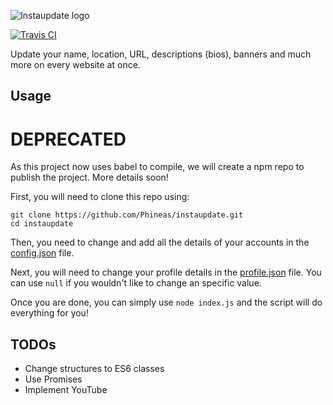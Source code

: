 ![Instaupdate logo](https://phineas.io/screenshots/instaupdate-logo.png)

[![Travis CI](https://api.travis-ci.org/Phineas/instaupdate.svg?branch=master)](https://travis-ci.org/Phineas/instaupdate)

Update your name, location, URL, descriptions (bios), banners and much more on every website at once.

## Usage

# DEPRECATED
As this project now uses babel to compile, we will create a npm repo to publish the project. More details soon!

First, you will need to clone this repo using:

```shell
git clone https://github.com/Phineas/instaupdate.git
cd instaupdate
```

Then, you need to change and add all the details of your accounts in the [config.json](data/config.json) file.

Next, you will need to change your profile details in the [profile.json](data/profile.json) file. You can use ``null`` if you wouldn't like to change an specific value.

Once you are done, you can simply use ``node index.js`` and the script will do everything for you!

## TODOs

- Change structures to ES6 classes
- Use Promises
- Implement YouTube